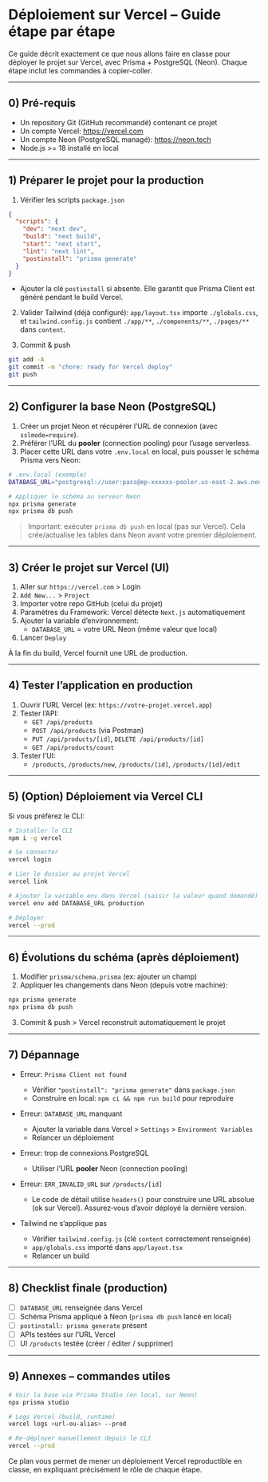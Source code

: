 # Déploiement sur Vercel – Guide étape par étape

Ce guide décrit exactement ce que nous allons faire en classe pour déployer le projet sur Vercel, avec Prisma + PostgreSQL (Neon). Chaque étape inclut les commandes à copier-coller.

---

## 0) Pré‑requis

- Un repository Git (GitHub recommandé) contenant ce projet
- Un compte Vercel: https://vercel.com
- Un compte Neon (PostgreSQL managé): https://neon.tech
- Node.js >= 18 installé en local

---

## 1) Préparer le projet pour la production

1. Vérifier les scripts `package.json`

```json
{
  "scripts": {
    "dev": "next dev",
    "build": "next build",
    "start": "next start",
    "lint": "next lint",
    "postinstall": "prisma generate"
  }
}
```

- Ajouter la clé `postinstall` si absente. Elle garantit que Prisma Client est généré pendant le build Vercel.

2. Valider Tailwind (déjà configuré): `app/layout.tsx` importe `./globals.css`, et `tailwind.config.js` contient `./app/**`, `./components/**`, `./pages/**` dans `content`.

3. Commit & push

```bash
git add -A
git commit -m "chore: ready for Vercel deploy"
git push
```

---

## 2) Configurer la base Neon (PostgreSQL)

1. Créer un projet Neon et récupérer l’URL de connexion (avec `sslmode=require`).
2. Préférer l’URL du **pooler** (connection pooling) pour l’usage serverless.
3. Placer cette URL dans votre `.env.local` en local, puis pousser le schéma Prisma vers Neon:

```bash
# .env.local (exemple)
DATABASE_URL="postgresql://user:pass@ep-xxxxxx-pooler.us-east-2.aws.neon.tech/dbname?sslmode=require"

# Appliquer le schéma au serveur Neon
npx prisma generate
npx prisma db push
```

> Important: exécuter `prisma db push` en local (pas sur Vercel). Cela crée/actualise les tables dans Neon avant votre premier déploiement.

---

## 3) Créer le projet sur Vercel (UI)

1. Aller sur `https://vercel.com` > Login
2. `Add New...` > `Project`
3. Importer votre repo GitHub (celui du projet)
4. Paramètres du Framework: Vercel détecte `Next.js` automatiquement
5. Ajouter la variable d’environnement:
   - `DATABASE_URL` = votre URL Neon (même valeur que local)
6. Lancer `Deploy`

À la fin du build, Vercel fournit une URL de production.

---

## 4) Tester l’application en production

1. Ouvrir l’URL Vercel (ex: `https://votre-projet.vercel.app`)
2. Tester l’API:
   - `GET /api/products`
   - `POST /api/products` (via Postman)
   - `PUT /api/products/[id]`, `DELETE /api/products/[id]`
   - `GET /api/products/count`
3. Tester l’UI:
   - `/products`, `/products/new`, `/products/[id]`, `/products/[id]/edit`

---

## 5) (Option) Déploiement via Vercel CLI

Si vous préférez le CLI:

```bash
# Installer le CLI
npm i -g vercel

# Se connecter
vercel login

# Lier le dossier au projet Vercel
vercel link

# Ajouter la variable env dans Vercel (saisir la valeur quand demandé)
vercel env add DATABASE_URL production

# Déployer
vercel --prod
```

---

## 6) Évolutions du schéma (après déploiement)

1. Modifier `prisma/schema.prisma` (ex: ajouter un champ)
2. Appliquer les changements dans Neon (depuis votre machine):

```bash
npx prisma generate
npx prisma db push
```

3. Commit & push > Vercel reconstruit automatiquement le projet

---

## 7) Dépannage

- Erreur: `Prisma Client not found`
  - Vérifier `"postinstall": "prisma generate"` dans `package.json`
  - Construire en local: `npm ci && npm run build` pour reproduire

- Erreur: `DATABASE_URL` manquant
  - Ajouter la variable dans Vercel > `Settings` > `Environment Variables`
  - Relancer un déploiement

- Erreur: trop de connexions PostgreSQL
  - Utiliser l’URL **pooler** Neon (connection pooling)

- Erreur: `ERR_INVALID_URL` sur `/products/[id]`
  - Le code de détail utilise `headers()` pour construire une URL absolue (ok sur Vercel). Assurez‑vous d’avoir déployé la dernière version.

- Tailwind ne s’applique pas
  - Vérifier `tailwind.config.js` (clé `content` correctement renseignée)
  - `app/globals.css` importé dans `app/layout.tsx`
  - Relancer un build

---

## 8) Checklist finale (production)

- [ ] `DATABASE_URL` renseignée dans Vercel
- [ ] Schéma Prisma appliqué à Neon (`prisma db push` lancé en local)
- [ ] `postinstall: prisma generate` présent
- [ ] APIs testées sur l’URL Vercel
- [ ] UI `/products` testée (créer / éditer / supprimer)

---

## 9) Annexes – commandes utiles

```bash
# Voir la base via Prisma Studio (en local, sur Neon)
npx prisma studio

# Logs Vercel (build, runtime)
vercel logs <url-ou-alias> --prod

# Re-déployer manuellement depuis le CLI
vercel --prod
```

Ce plan vous permet de mener un déploiement Vercel reproductible en classe, en expliquant précisément le rôle de chaque étape.
